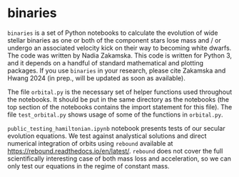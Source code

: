 # binaries

`binaries` is a set of Python notebooks to calculate the evolution of wide stellar binaries as one or both of the component stars lose mass and / or undergo an associated velocity kick on their way to becoming white dwarfs. The code was written by Nadia Zakamska. This code is written for Python 3, and it depends on a handful of standard mathematical and plotting packages. If you use `binaries` in your research, please cite Zakamska and Hwang 2024 (in prep., will be updated as soon as available). 

The file `orbital.py` is the necessary set of helper functions used throughout the notebooks. It should be put in the same directory as the notebooks (the top section of the notebooks contains the import statement for this file). The file `test_orbital.py` shows usage of some of the functions in `orbital.py`. 

`public_testing_hamiltonian.ipynb` notebook presents tests of our secular evolution equations. We test against analystical solutions and direct numerical integration of orbits using `rebound` available at https://rebound.readthedocs.io/en/latest/. `rebound` does not cover the full scientifically interesting case of both mass loss and acceleration, so we can only test our equations in the regime of constant mass. 

